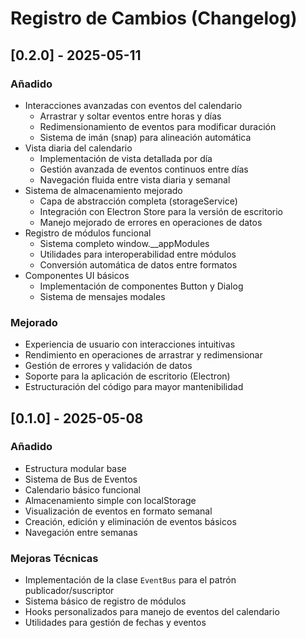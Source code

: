 # Registro de Cambios (Changelog)

## [0.2.0] - 2025-05-11
### Añadido
- Interacciones avanzadas con eventos del calendario
  - Arrastrar y soltar eventos entre horas y días
  - Redimensionamiento de eventos para modificar duración
  - Sistema de imán (snap) para alineación automática
- Vista diaria del calendario
  - Implementación de vista detallada por día
  - Gestión avanzada de eventos continuos entre días
  - Navegación fluida entre vista diaria y semanal
- Sistema de almacenamiento mejorado
  - Capa de abstracción completa (storageService)
  - Integración con Electron Store para la versión de escritorio
  - Manejo mejorado de errores en operaciones de datos
- Registro de módulos funcional
  - Sistema completo window.__appModules
  - Utilidades para interoperabilidad entre módulos
  - Conversión automática de datos entre formatos
- Componentes UI básicos
  - Implementación de componentes Button y Dialog
  - Sistema de mensajes modales

### Mejorado
- Experiencia de usuario con interacciones intuitivas
- Rendimiento en operaciones de arrastrar y redimensionar
- Gestión de errores y validación de datos
- Soporte para la aplicación de escritorio (Electron)
- Estructuración del código para mayor mantenibilidad

## [0.1.0] - 2025-05-08
### Añadido
- Estructura modular base
- Sistema de Bus de Eventos
- Calendario básico funcional
- Almacenamiento simple con localStorage
- Visualización de eventos en formato semanal
- Creación, edición y eliminación de eventos básicos
- Navegación entre semanas

### Mejoras Técnicas
- Implementación de la clase `EventBus` para el patrón publicador/suscriptor
- Sistema básico de registro de módulos
- Hooks personalizados para manejo de eventos del calendario
- Utilidades para gestión de fechas y eventos